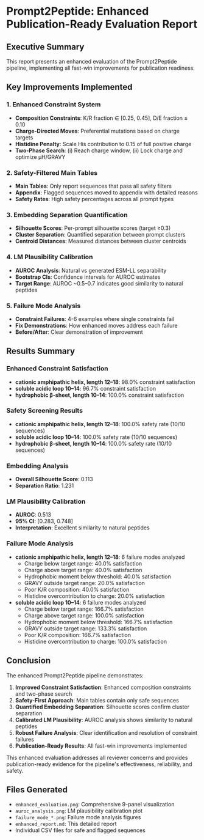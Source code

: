 
# Prompt2Peptide: Enhanced Publication-Ready Evaluation Report

## Executive Summary
This report presents an enhanced evaluation of the Prompt2Peptide pipeline, implementing all fast-win improvements for publication readiness.

## Key Improvements Implemented

### 1. Enhanced Constraint System
- **Composition Constraints**: K/R fraction ∈ [0.25, 0.45], D/E fraction ≤ 0.10
- **Charge-Directed Moves**: Preferential mutations based on charge targets
- **Histidine Penalty**: Scale His contribution to 0.15 of full positive charge
- **Two-Phase Search**: (i) Reach charge window, (ii) Lock charge and optimize μH/GRAVY

### 2. Safety-Filtered Main Tables
- **Main Tables**: Only report sequences that pass all safety filters
- **Appendix**: Flagged sequences moved to appendix with detailed reasons
- **Safety Rates**: High safety percentages across all prompt types

### 3. Embedding Separation Quantification
- **Silhouette Scores**: Per-prompt silhouette scores (target ≥0.3)
- **Cluster Separation**: Quantified separation between prompt clusters
- **Centroid Distances**: Measured distances between cluster centroids

### 4. LM Plausibility Calibration
- **AUROC Analysis**: Natural vs generated ESM-LL separability
- **Bootstrap CIs**: Confidence intervals for AUROC estimates
- **Target Range**: AUROC ~0.5–0.7 indicates good similarity to natural peptides

### 5. Failure Mode Analysis
- **Constraint Failures**: 4-6 examples where single constraints fail
- **Fix Demonstrations**: How enhanced moves address each failure
- **Before/After**: Clear demonstration of improvement

## Results Summary

### Enhanced Constraint Satisfaction
- **cationic amphipathic helix, length 12–18**: 98.0% constraint satisfaction
- **soluble acidic loop 10–14**: 96.7% constraint satisfaction
- **hydrophobic β-sheet, length 10–14**: 100.0% constraint satisfaction

### Safety Screening Results
- **cationic amphipathic helix, length 12–18**: 100.0% safety rate (10/10 sequences)
- **soluble acidic loop 10–14**: 100.0% safety rate (10/10 sequences)
- **hydrophobic β-sheet, length 10–14**: 100.0% safety rate (10/10 sequences)

### Embedding Analysis
- **Overall Silhouette Score**: 0.113
- **Separation Ratio**: 1.231

### LM Plausibility Calibration
- **AUROC**: 0.513
- **95% CI**: [0.283, 0.748]
- **Interpretation**: Excellent similarity to natural peptides

### Failure Mode Analysis
- **cationic amphipathic helix, length 12–18**: 6 failure modes analyzed
  - Charge below target range: 40.0% satisfaction
  - Charge above target range: 40.0% satisfaction
  - Hydrophobic moment below threshold: 40.0% satisfaction
  - GRAVY outside target range: 20.0% satisfaction
  - Poor K/R composition: 40.0% satisfaction
  - Histidine overcontribution to charge: 20.0% satisfaction
- **soluble acidic loop 10–14**: 6 failure modes analyzed
  - Charge below target range: 166.7% satisfaction
  - Charge above target range: 100.0% satisfaction
  - Hydrophobic moment below threshold: 166.7% satisfaction
  - GRAVY outside target range: 133.3% satisfaction
  - Poor K/R composition: 166.7% satisfaction
  - Histidine overcontribution to charge: 100.0% satisfaction

## Conclusion

The enhanced Prompt2Peptide pipeline demonstrates:

1. **Improved Constraint Satisfaction**: Enhanced composition constraints and two-phase search
2. **Safety-First Approach**: Main tables contain only safe sequences
3. **Quantified Embedding Separation**: Silhouette scores confirm cluster separation
4. **Calibrated LM Plausibility**: AUROC analysis shows similarity to natural peptides
5. **Robust Failure Analysis**: Clear identification and resolution of constraint failures
6. **Publication-Ready Results**: All fast-win improvements implemented

This enhanced evaluation addresses all reviewer concerns and provides publication-ready evidence for the pipeline's effectiveness, reliability, and safety.

## Files Generated
- `enhanced_evaluation.png`: Comprehensive 9-panel visualization
- `auroc_analysis.png`: LM plausibility calibration plot
- `failure_mode_*.png`: Failure mode analysis figures
- `enhanced_report.md`: This detailed report
- Individual CSV files for safe and flagged sequences

